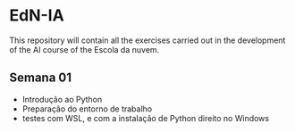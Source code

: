 # EdN-IA
This repository will contain all the exercises carried out in the development of the AI course of the Escola da nuvem.

## Semana 01
- Introdução ao Python
- Preparação do entorno de trabalho
- testes com WSL, e com a instalação de Python direito no Windows
